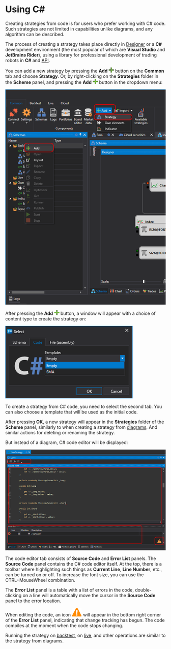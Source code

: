 # Using C#

Creating strategies from code is for users who prefer working with C# code. Such strategies are not limited in capabilities unlike diagrams, and any algorithm can be described.

The process of creating a strategy takes place directly in [Designer](../../designer.md) or a **C#** development environment (the most popular of which are **Visual Studio** and **JetBrains Rider**), using a library for professional development of trading robots in **C#** and [API](../../api.md).

You can add a new strategy by pressing the **Add** ![Designer Panel Circuits 01](../../../images/designer_panel_circuits_01_button.png) button on the **Common** tab and choose **Strategy**. Or, by right-clicking on the **Strategies** folder in the **Scheme** panel, and pressing the **Add** ![Designer Panel Circuits 01](../../../images/designer_panel_circuits_01_button.png) button in the dropdown menu:

![Designer The creation of a strategy 00](../../../images/designer_creation_of_strategy_00.png)

After pressing the **Add** ![Designer Panel Circuits 01](../../../images/designer_panel_circuits_01_button.png) button, a window will appear with a choice of content type to create the strategy on:

![Designer_Creation_of_element_containing_source_code_00](../../../images/designer_creation_of_element_containing_source_code_00.png)

To create a strategy from C# code, you need to select the second tab. You can also choose a template that will be used as the initial code.

After pressing **OK**, a new strategy will appear in the **Strategies** folder of the **Scheme** panel, similarly to when creating a strategy from [diagrams](using_visual_designer.md). And similar actions for deleting or renaming the strategy.

But instead of a diagram, C# code editor will be displayed:

![Designer_Creation_of_element_containing_source_code_01](../../../images/designer_creation_of_element_containing_source_code_01.png)

The code editor tab consists of **Source Code** and **Error List** panels. The **Source Code** panel contains the C# code editor itself. At the top, there is a toolbar where highlighting such things as **Current Line**, **Line Number**, etc., can be turned on or off. To increase the font size, you can use the CTRL+MouseWheel combination.

The **Error List** panel is a table with a list of errors in the code, double-clicking on a line will automatically move the cursor in the **Source Code** panel to the error location.

When editing the code, an icon ![Designer The creation of the cube containing the source code 03](../../../images/designer_creation_of_element_containing_source_code_03.png) will appear in the bottom right corner of the **Error List** panel, indicating that change tracking has begun. The code compiles at the moment when the code stops changing.

Running the strategy on [backtest](../backtesting/user_interface.md), on [live](../live_execution/getting_started.md), and other operations are similar to the strategy from diagrams.
